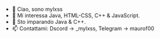 - 👋 Ciao, sono mylxss
- 👀 Mi interessa Java, HTML-CSS, C++ & JavaScript.
- 🌱 Sto imparando Java & C++.
- 📫 Contattami: Dscord -> _mylxss, Telegram -> maurof00
